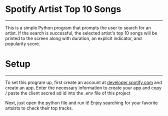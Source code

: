# Spotify Artist Top 10 Songs
---
This is a simple Python program that prompts the user to search for an artist. If the search is successful, the selected artist's top 10 songs will be printed to the screen along with duration, an explicit indicator, and popularity score.

# Setup
---
To set this program up, first create an account at [developer.spotify.com](https://developer.spotify.com/dashboard) and create an app. Enter the necessary information to create your app and copy / paste the client secred ad id into the .env file of this project

Next, just open the python file and run it! Enjoy searching for your favorite artsists to check their top tracks.